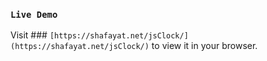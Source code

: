 ### `Live Demo`
Visit ### `[https://shafayat.net/jsClock/](https://shafayat.net/jsClock/)` to view it in your browser.
